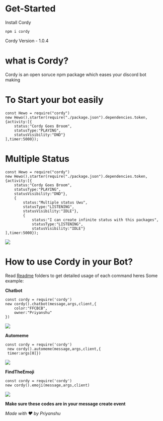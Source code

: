 # Get-Started
Install Cordy
 ```
npm i cordy
```
Cordy Version - 1.0.4
# what is Cordy?
Cordy is an open soruce npm package which eases your discord bot making
# To Start your bot easily 
```
const Hewo = require("cordy")
new Hewo().starter(require("./package.json").dependencies.token,{activity:[{
    status:"Cordy Goes Broom",
    statusType:"PLAYING",
    statusVisibility:"DND"}
],timer:5000});

```
# Multiple Status 
```
const Hewo = require("cordy")
new Hewo().starter(require("./package.json").dependencies.token,{activity:[{
    status:"Cordy Goes Broom",
    statusType:"PLAYING",
    statusVisibility:"DND"},
    {
        status:"Multiple status Uwu",
        statusType:"LISTENING",
        statusVisibility:"IDLE"},
        {
            status:"I can create infinite status with this packages",
            statusType:"LISTENING",
            statusVisibility:"IDLE"}
],timer:5000});

```
<img src = "https://cdn.discordapp.com/attachments/921847291659305020/926109508483297320/unknown.png"></img>

# How to use Cordy in your Bot?
Read [Readme](https://github.com/Priyanshu360-cpu/cordy/tree/master/readme) folders to get detailed usage of each command
heres Some example: 

**Chatbot**
```
const cordy = require('cordy')
new cordy().chatbot(message,args,client,{
    color:"FFCBCB",
    owner:"Priyanshu"
})
```
<img src = "https://media.discordapp.net/attachments/750089917501014036/911955270530379796/unknown.png"></img>

**Automeme**
```
const cordy = require('cordy')
 new cordy().automeme(message,args,client,{
 timer:args[0]})
 ```
<img src = "https://media.discordapp.net/attachments/750089917501014036/911955587993042954/unknown.png"></img>

**FindTheEmoji**
```
const cordy = require('cordy')
new cordy().emoji(message,args,client)
```
<img src = "https://media.discordapp.net/attachments/750089917501014036/911956598669316136/unknown.png"></img>

**Make sure these codes are in your message create event**

*Made with ❤️ by Priyanshu*
